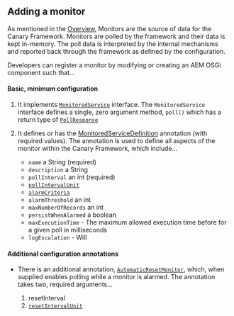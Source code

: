 ## Adding a monitor

As mentioned in the [Overview](index.html), Monitors are the source of data for the Canary Framework. Monitors are polled
by the framework and their data is kept in-memory. The poll data is interpreted by the internal mechanisms and reported
back through the framework as defined by the configuration.

Developers can register a monitor by modifying or creating an AEM OSGi component such that...

#### Basic, minimum configuration

1. It implements [`MonitoredService`](groovydoc/com/citytechinc/canary/api/monitor/MonitoredService.html) interface.
 The `MonitoredService` interface defines a single, zero argument method, `poll()` which has a return type of
  [`PollResponse`](groovydoc/com/citytechinc/canary/api/monitor/PollResponse.html)
2. It defines or has the [MonitoredServiceDefinition](groovydoc/com/citytechinc/canary/api/monitor/MonitoredServiceDefinition.html)
  annotation (with required values). The annotation is used to define all aspects of the monitor within the Canary Framework, which include...

    * `name` a String (required)
    * `description` a String
    * `pollInterval` an int (required)
    * [`pollIntervalUnit`](http://docs.oracle.com/javase/7/docs/api/java/util/concurrent/TimeUnit.html)
    * [`alarmCriteria`](groovydoc/com/citytechinc/canary/api/monitor/AlarmCriteria.html)
    * `alarmThreshold` an int
    * `maxNumberOfRecords` an int
    * `persistWhenAlarmed` a boolean
    * `maxExecutionTime` - The maximum allowed execution time before for a given poll in milliseconds
    * `logEscalation` - Will

#### Additional configuration annotations

* There is an additional annotation, [`AutomaticResetMonitor`](groovydoc/com/citytechinc/canary/api/monitor/AutomaticResetMonitor.html), which, when supplied
 enables polling while a monitor is alarmed. The annotation takes two, required arguments...

    1. resetInterval
    2. [`resetIntervalUnit`](http://docs.oracle.com/javase/7/docs/api/java/util/concurrent/TimeUnit.html)